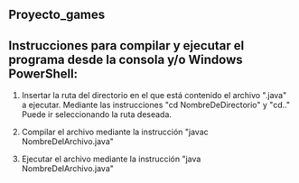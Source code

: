 ﻿Proyecto_games
------------------------------
Instrucciones para compilar y ejecutar el programa desde la consola y/o Windows PowerShell:
------------------------------

1. Insertar la ruta del directorio en el que está contenido el archivo ".java" a ejecutar. Mediante las instrucciones "cd NombreDeDirectorio" y "cd.." Puede ir seleccionando la ruta deseada.

2. Compilar el archivo mediante la instrucción "javac NombreDelArchivo.java"

3. Ejecutar el archivo mediante la instrucción "java NombreDelArchivo.java"
